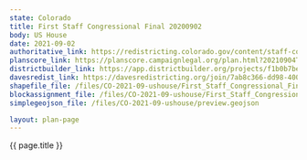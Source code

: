 ```yaml
---
state: Colorado
title: First Staff Congressional Final 20200902
body: US House
date: 2021-09-02
authoritative_link: https://redistricting.colorado.gov/content/staff-congressional-1
planscore_link: https://planscore.campaignlegal.org/plan.html?20210904T021748.630841427Z
districtbuilder_link: https://app.districtbuilder.org/projects/f1b0b7be-5c3b-4537-bbe7-51b403b67f34
davesredist_link: https://davesredistricting.org/join/7ab8c366-dd98-400e-a485-cf2680c6e4b4
shapefile_file: /files/CO-2021-09-ushouse/First_Staff_Congressional_Final_20210902.zip
blockassignment_file: /files/CO-2021-09-ushouse/First_Staff_Congressional_Final_20210902.txt
simplegeojson_file: /files/CO-2021-09-ushouse/preview.geojson

layout: plan-page
---
```


{{ page.title }}
